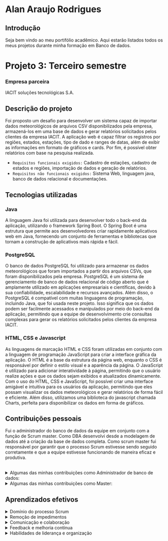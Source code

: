 # Alan Araujo Rodrigues

## Introdução
Seja bem vindo ao meu portifólio acadêmico. Aqui estarão listados todos os meus projetos durante minha formação em Banco de dados. 

# Projeto 3: Terceiro semestre

### Empresa parceira  

IACIT soluções tecnológicas S.A.

## Descrição do projeto

Foi proposto um desafio para desenvolver um sistema capaz de importar dados meteorológicos de arquivos CSV disponibilizados pela empresa, armazená-los em uma base de dados e gerar relatórios solicitados pelos clientes da empresa IACIT. A aplicação web é capaz filtrar os registros por regiões, estados, estações, tipo de dado e ranges de datas, além de exibir as informações em formato de gráficos e cards. Por fim, é possível obter relatórios com base na pesquisa realizada.

 - `Requisitos funcionais exigidos:` Cadastro de estações, cadastro de estados e regiões, importação de dados e geração de relatórios.
 - `Requisitos não funcionais exigidos:` Sistema Web, linguagem java, banco de dados relacional e documentações.
 
 ## Tecnologias utilizadas
 
### Java
 
A linguagem Java foi utilizada para desenvolver todo o back-end da aplicação, utilizando o framework Spring Boot. O Spring Boot é uma estrutura que permite aos desenvolvedores criar rapidamente aplicativos web em Java, fornecendo um conjunto de ferramentas e bibliotecas que tornam a construção de aplicativos mais rápida e fácil.

### PostgreSQL

O banco de dados PostgreSQL foi utilizado para armazenar os dados meteorológicos que foram importados a partir dos arquivos CSVs, que foram disponibilizados pela empresa. PostgreSQL é um sistema de gerenciamento de banco de dados relacional de código aberto que é amplamente utilizado em aplicações empresariais e científicas, devido à sua confiabilidade, escalabilidade e recursos avançados. Além disso, o PostgreSQL é compatível com muitas linguagens de programação, incluindo Java, que foi usada neste projeto. Isso significa que os dados podem ser facilmente acessados e manipulados por meio do back-end da aplicação, permitindo que a equipe de desenvolvimento crie consultas complexas para gerar os relatórios solicitados pelos clientes da empresa IACIT.


### HTML, CSS e Javascript

As linguagens de marcação HTML e CSS foram utilizadas em conjunto com a linguagem de programação JavaScript para criar a interface gráfica da aplicação. O HTML é a base da estrutura da página web, enquanto o CSS é responsável por definir o estilo visual e a aparência da página. O JavaScript é utilizado para adicionar interatividade à página, permitindo que o usuário realize ações e que os dados sejam exibidos e atualizados dinamicamente.
Com o uso do HTML, CSS e JavaScript, foi possível criar uma interface amigável e intuitiva para os usuários da aplicação, permitindo que eles possam visualizar os dados meteorológicos e gerar relatórios de forma fácil e eficiente. Além disso, utilizamos uma biblioteca do javascript chamada Charts, perfeita para disponibilizar os dados em forma de gráficos.

## Contribuições pessoais

Fui o administrador do banco de dados da equipe em conjunto com a função de Scrum master. Como DBA desenvolvi desde a modelagem de dados até a criação da base de dados completa. Como scrum master fui responsável por garantir que o processo Scrum estivesse sendo seguido corretamente e que a equipe estivesse funcionando de maneira eficaz e produtiva.

<br>
<details>
  <summary>Algumas das minhas contribuições como Administrador de banco de dados:</summary>
  <br>
  <ul>
    <details>
      <summary>Modelagem do banco de dados.</summary>
      <br>
      <img src="https://github.com/alantrs/Bertoti/blob/e19d9567debe132ef4387b306ba9451d048716cf/metodologia/Imagens/modelagem_img1.jpeg" alt="Modelagem do banco de dados">
    </details>
   <details>
      <summary>Implementação física do banco de dados (criar as tabelas, definir as colunas, os tipos de dados, as chaves primárias, as chaves estrangeiras e as restrições necessárias para cada tabela).</summary>
      <br>
      <img src="https://github.com/alantrs/Bertoti/blob/9ea504d93f38be6eb8a90e052fb204119d34ae62/metodologia/Imagens/Cadastro.png" alt="script cadastro">
    <img src="https://github.com/alantrs/Bertoti/blob/9ea504d93f38be6eb8a90e052fb204119d34ae62/metodologia/Imagens/Dados.png" alt="Script dados">
   </details>
   <details>
  <summary style="background-color: lightgray; padding: 5px;">Gerar backup.</summary>
    <br>
  <p style="margin-left: 20px;">
    <code>pg_dump -U postgres -d iacit -F p -f "C:backup_iacit.sql"</code>
  </p>
</details>

 </ul>
</details>

<details>
  <summary>Algumas das minhas contribuições como Master:</summary>
 <br>
 <ul>
    <li>Garantir que a equipe esteja seguindo os princípios do Scrum e entendendo seus papéis e responsabilidades.</li>
    <li>Organizar e facilitar as reuniões do Scrum, incluindo o Sprint Planning, a Daily Scrum, o Sprint Review e o Sprint Retrospective.</li>
    <li>Ajudar a equipe a criar e manter o Backlog do Produto, garantindo que esteja atualizado e priorizado corretamente.</li>
    <li>Remover impedimentos que possam impedir a equipe de concluir as tarefas necessárias para atingir os objetivos do Sprint.</li>
    <li>Monitorar o progresso da equipe e garantir que ela esteja cumprindo os prazos e entregando os itens do Backlog do Produto dentro do prazo.</li>
    <li>Fornecer feedback regular aos membros da equipe e ajudá-los a melhorar continuamente o seu processo de trabalho.</li>
    <li>Garantir uma comunicação eficaz entre todos os membros da equipe, incluindo o Product Owner, os desenvolvedores e outras partes interessadas.</li>
    <li>Promover um ambiente de trabalho positivo e colaborativo para a equipe.</li>
  </ul>
</details>


## Aprendizados efetivos
<details>
  <summary>Domínio do processo Scrum</summary>
  <ul>
    <li>Compreensão dos princípios e papéis do Scrum.</li>
    <li>Organização e facilitação de reuniões do Scrum.</li>
    <li>Conhecimento sobre:
      <ul>
        <li>Sprint Planning</li>
        <li>Daily Scrum</li>
        <li>Sprint Review</li>
        <li>Sprint Retrospective</li>
      </ul>
    </li>
  </ul>
</details>

<details>
  <summary>Remoção de impedimentos</summary>
  <ul>
    <li>Identificação de obstáculos que afetam a produtividade da equipe.</li>
    <li>Busca de soluções para superar os impedimentos.</li>
    <li>Habilidade em lidar com problemas e obstáculos durante o projeto.</li>
  </ul>
</details>

<details>
  <summary>Comunicação e colaboração</summary>
  <ul>
    <li>Facilitação de uma comunicação eficaz entre os membros da equipe.</li>
    <li>Promoção de um ambiente de trabalho colaborativo.</li>
    <li>Gestão das interações entre:
      <ul>
        <li>Product Owner</li>
        <li>Desenvolvedores</li>
      </ul>
    </li>
  </ul>
</details>

<details>
  <summary>Feedback e melhoria contínua</summary>
  <ul>
    <li>Fornecimento de feedback regular aos membros da equipe.</li>
    <li>Identificação de áreas de melhoria e orientação para o aprimoramento do processo de trabalho.</li>
    <li>Promoção da cultura de melhoria contínua no projeto.</li>
  </ul>
</details>

<details>
  <summary>Habilidades de liderança e organização</summary>
  <ul>
    <li>Liderança da equipe como Scrum Master.</li>
    <li>Motivação da equipe para alcançar os objetivos do projeto.</li>
    <li>Resolução de conflitos e tomada de decisões rápidas e eficazes.</li>
  </ul>
</details>









 
 
 
 
 
 



